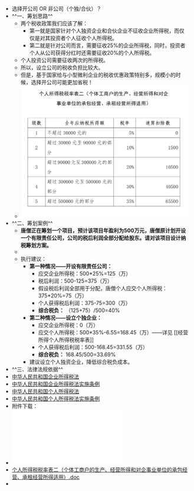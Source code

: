 - 选择开公司 OR 非公司（个独/合伙）？
- ^^一、筹划思路^^
	- 两个税收政策我们应该了解：
		- 第一就是国家针对个人独资企业和合伙企业不征收企业所得税，而仅仅是对其投资者个人征收个人所得税。
		- 第二就是针对公司而言，需要征收25%的企业所得税，同时，投资者个人从公司获得分红时还需要征收20%的个人所得税。
	- 个人投资公司需要征收两次的所得税。
	- 所以，设立公司的税收负担比较大。
	- 但是，基于国家给与小型微利企业的税收优惠政策特别多，规模小的时候，选择开公司可能更加省税！
	- ![](https://raw.githubusercontent.com/isjackwang/pic/main/git_img%E4%B8%AA%E4%BA%BA%E6%89%80%E5%BE%97%E7%A8%8E%E7%A8%8E%E7%8E%87%E8%A1%A8%E4%BA%8C%EF%BC%88%E4%B8%AA%E4%BD%93%E5%B7%A5%E5%95%86%E6%88%B7%E7%9A%84%E7%94%9F%E4%BA%A7%E3%80%81%E7%BB%8F%E8%90%A5%E6%89%80%E5%BE%97%E5%92%8C%E5%AF%B9%E4%BC%81%E4%BA%8B%E4%B8%9A%E5%8D%95%E4%BD%8D%E7%9A%84%E6%89%BF%E5%8C%85%E7%BB%8F%E8%90%A5%E3%80%81%E6%89%BF%E7%A7%9F%E7%BB%8F%E8%90%A5%E6%89%80%E5%BE%97%E9%80%82%E7%94%A8%EF%BC%89.PNG)
- ^^二、筹划案例^^
	- **唐僧正在筹划一个项目，预计该项目年盈利为500万元，唐僧原计划开设一个有限责任公司，公司的税后利润全部分配给股东。请对该项目设计纳税筹划方案。**
	-
	- 执行建议：
		- **第一种情况——开设有限责任公司：**
			- 应交企业所得税：500*25%=125（万）
			- 税后利润：500-125=375（万）
			- 假设税后利润全部用于分配，唐僧个人应交个人所得税：375*20%=75（万）
			- 个人获得税后利润：375-75=300（万）
			- **综合税负：** （125+75）/500=40%
		- **第二种情况——设立个独企业：**
			- 应交企业所得税：0（万）
			- 应交个人所得税：500*35%-6.55=168.45（万）——详见 [[经营所得个人所得税税率表]]
			- 个人获得税后利润：500-168.45=331.55（万）
			- **综合税负：** 168.45/500=33.69%
		- 建议设立个人独资企业，降低综合税负成本。
- ^^三、法律法规依据^^
- [中华人民共和国企业所得税法](http://www.chinatax.gov.cn/chinatax/n810341/n810825/c101434/c28479830/content.html)
- [中华人民共和国企业所得税法实施条例](http://www.chinatax.gov.cn/chinatax/n810341/n810825/c101434/c28479831/content.html)
- [中华人民共和国个人所得税法](http://www.chinatax.gov.cn/chinatax/n363/c21603682/content.html)
- [中华人民共和国个人所得税法实施条例](http://www.chinatax.gov.cn/chinatax/n363/c21603675/content.html)
- 附件下载：
- ![附件1：个人所得税税率表（综合所得适用）.pdf](../assets/附件1：个人所得税税率表（综合所得适用）_1629693560976_0.pdf)
- [个人所得税税率表二（个体工商户的生产、经营所得和对企事业单位的承包经营、承租经营所得适用）.doc](../assets/个人所得税税率表二（个体工商户的生产、经营所得和对企事业单位的承包经营、承租经营所得适用）_1629693672765_0.doc)
-
